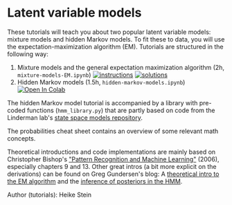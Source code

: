 # Latent variable models

These tutorials will teach you about two popular latent variable models: mixture models and hidden Markov models. To fit these to data, you will use the expectation-maximization algorithm (EM). Tutorials are structured in the following way:

1) Mixture models and the general expectation maximization algorithm (2h, `mixture-models-EM.ipynb`)
   [![instructions](https://colab.research.google.com/assets/colab-badge.svg)](https://colab.research.google.com/github/bambschool/BAMB2025/blob/main/Day_4_latent_variable_models/mixture-models-EM.ipynb)
   [![solutions](https://colab.research.google.com/assets/colab-badge.svg)](https://colab.research.google.com/github/bambschool/BAMB2025/blob/main/Day_4_latent_variable_models/mixture-models-EM_solutions.ipynb)
3) Hidden Markov models (1.5h, `hidden-markov-models.ipynb`)
   [![Open In Colab](https://colab.research.google.com/assets/colab-badge.svg)](https://colab.research.google.com/github/bambschool/BAMB2025/blob/main/Day_4_latent_variable_models/hidden-markov-models.ipynb)


The hidden Markov model tutorial is accompanied by a library with pre-coded functions (`hmm_library.py`) that are partly based on code from the Linderman lab's [state space models repository](https://github.com/lindermanlab/ssm).

The probabilities cheat sheet contains an overview of some relevant math concepts.

Theoretical introductions and code implementations are mainly based on Christopher Bishop's ["Pattern Recognition and Machine Learning"](https://www.microsoft.com/en-us/research/uploads/prod/2006/01/Bishop-Pattern-Recognition-and-Machine-Learning-2006.pdf) (2006), especially chapters 9 and 13. Other great intros (a bit more explicit on the derivations) can be found on Greg Gundersen's blog: A [theoretical intro to the EM algorithm](https://gregorygundersen.com/blog/2019/11/10/em/) and the [inference of posteriors in the HMM](https://gregorygundersen.com/blog/2020/11/28/hmms/).

Author (tutorials): Heike Stein

